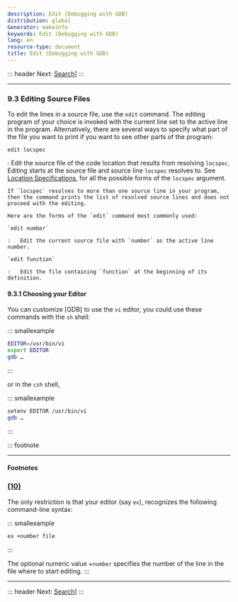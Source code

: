 ```yaml
---
description: Edit (Debugging with GDB)
distribution: global
Generator: makeinfo
keywords: Edit (Debugging with GDB)
lang: en
resource-type: document
title: Edit (Debugging with GDB)
---
```

::: header
Next: [Search](Search.html#Search)]
:::

---

### 9.3 Editing Source Files

To edit the lines in a source file, use the `edit` command. The editing program of your choice is invoked with the current line set to the active line in the program. Alternatively, there are several ways to specify what part of the file you want to print if you want to see other parts of the program:

`edit locspec`

:   Edit the source file of the code location that results from resolving `locspec`. Editing starts at the source file and source line `locspec` resolves to. See [Location Specifications](Location-Specifications.html#Location-Specifications), for all the possible forms of the `locspec` argument.

```
If `locspec` resolves to more than one source line in your program, then the command prints the list of resolved source lines and does not proceed with the editing.

Here are the forms of the `edit` command most commonly used:

`edit number`

:   Edit the current source file with `number` as the active line number.

`edit function`

:   Edit the file containing `function` at the beginning of its definition.
```

#### 9.3.1 Choosing your Editor

You can customize [GDB] to use the `vi` editor, you could use these commands with the `sh` shell:

::: smallexample

```bash
EDITOR=/usr/bin/vi
export EDITOR
gdb …
```

:::

or in the `csh` shell,

::: smallexample

```bash
setenv EDITOR /usr/bin/vi
gdb …
```

:::

::: footnote

---

#### Footnotes

### [(10)](#DOCF10)

The only restriction is that your editor (say `ex`), recognizes the following command-line syntax:

::: smallexample

```bash
ex +number file
```

:::

The optional numeric value +`number` specifies the number of the line in the file where to start editing.
:::

---

::: header
Next: [Search](Search.html#Search)]
:::
